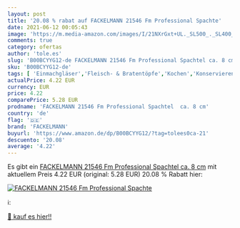```yaml
---
layout: post
title: '20.08 % rabat auf FACKELMANN 21546 Fm Professional Spachte'
date: 2021-06-12 00:05:43
image: 'https://m.media-amazon.com/images/I/21NXrGxt+UL._SL500_._SL400_.jpg'
comments: true
category: ofertas
author: 'tole.es'
slug: 'B00BCYYG12-de FACKELMANN 21546 Fm Professional Spachtel ca. 8 cm'
sku: 'B00BCYYG12-de'
tags: [ 'Einmachgläser','Fleisch- & Bratentöpfe','Kochen','Konservieren','Küche Aufbewahrung & Organisation','Küche, Haushalt & Wohnen','Küche, Kochen & Backen','Töpfe & Pfannen','fackelmann', ]
actualPrice: 4.22 EUR
currency: EUR
price: 4.22
comparePrice: 5.28 EUR
prodname: 'FACKELMANN 21546 Fm Professional Spachtel  ca. 8 cm'
country: 'de'
flag: '🇩🇪'
brand: 'FACKELMANN'
buyurl: 'https://www.amazon.de/dp/B00BCYYG12/?tag=tolees0ca-21'
descuento: '20.08'
average: '4.22'
---
```


Es gibt ein [FACKELMANN 21546 Fm Professional Spachtel  ca. 8 cm](https://www.amazon.de/dp/B00BCYYG12/?tag=tolees0ca-21) mit aktuellem Preis 4.22 EUR (original: 5.28 EUR) 20.08 % Rabatt hier:

[![FACKELMANN 21546 Fm Professional Spachte](https://m.media-amazon.com/images/I/21NXrGxt+UL._SL500_._SL400_.jpg)](https://www.amazon.de/dp/B00BCYYG12/?tag=tolees0ca-21)

ℹ️:


[🛒 kauf es hier!!](https://www.amazon.de/dp/B00BCYYG12/?tag=tolees0ca-21)

